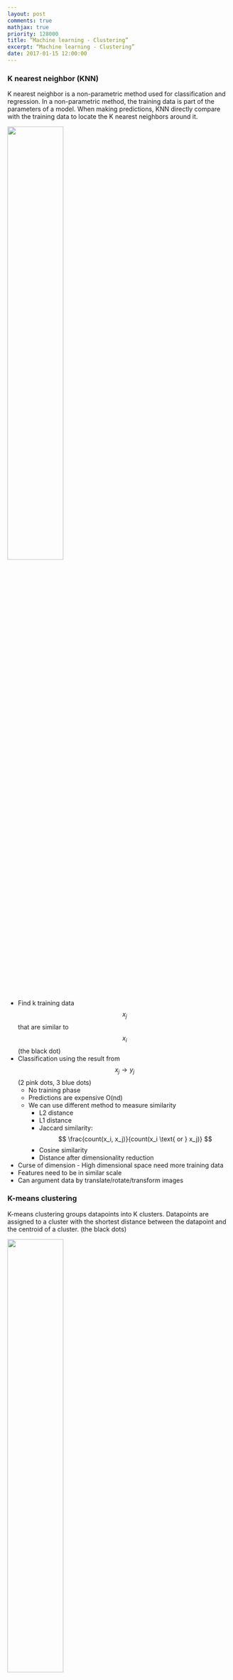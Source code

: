 ```yaml
---
layout: post
comments: true
mathjax: true
priority: 128000
title: “Machine learning - Clustering”
excerpt: “Machine learning - Clustering”
date: 2017-01-15 12:00:00
---
```

### K nearest neighbor (KNN)

K nearest neighbor is a non-parametric method used for classification and regression. In a non-parametric method, the training data is part of the parameters of a model. When making predictions, KNN directly compare with the training data to locate the K nearest neighbors around it.

<div class="imgcap">
<img src="/assets/ml/knn.png" style="border:none;width:50%">
</div>

* Find k training data $$x_j$$ that are similar to $$x_i$$ (the black dot)
* Classification using the result from $$x_j \rightarrow y_j$$ (2 pink dots, 3 blue dots)
	* No training phase
	* Predictions are expensive O(nd)
	* We can use different method to measure similarity
		* L2 distance
		* L1 distance
		* Jaccard similarity:  $$ \frac{count(x_i, x_j)}{count(x_i \text{ or } x_j)} $$
		* Cosine similarity
		* Distance after dimensionality reduction
* Curse of dimension - High dimensional space need more training data
* Features need to be in similar scale
* Can argument data by translate/rotate/transform images

### K-means clustering

K-means clustering groups datapoints into K clusters. Datapoints are assigned to a cluster with the shortest distance between the datapoint and the centroid of a cluster. (the black dots)
<div class="imgcap">
<img src="/assets/ml/kmean.png" style="border:none;width:50%">
</div>

* Pick K random points as centroids
* Form clusters by grouping points to their nearest centroid
	* Distance is calculated as the L2 norm

$$
dist = \sqrt{\sum^d_{j=1} (x^i_{j} - c^i_{j})^2 }
$$

* For points in the same cluster, compute the new centroid

$$
c^i_j = \frac{1}{n_{c^i}} \sum_{m \in c^i} x^m_j
$$

* Re-cluster all datapoints based on the new centroid location
* Repeat the process in computing the new centroids and re-clustering
* Finish when no points switch to another cluster

In this diagram, we start with 3 randoms centroids. After 3 iterations of re-clustering and re-calculate, we form 3 clusters.

<div class="imgcap">
<img src="/assets/ml/kmeans.png" style="border:none;width:70%">
</div>

We can repeat the process many times with different initial random centroids. Then we use the cost function below to select the model with the lowest cost:

$$
J = \sum^N_{i=1} \sum^d_{j=1}  (x^i_j - c^i_j )^2
$$

The choices of K can sometimes dictated by the business. For example, a football team only want to partition the stadium into 10 price zones. Therefore, $$k=10$$. On the other hand, we can keep increase the value of K until the cost function above does not show a good return in further dividing the datapoints.

#### Vector quantization

In image vector quantization, we use K-means clustering to map a RGB pixel into one of the cluster's mean (centroids). For example, we can allocate 8 bits to identify a cluster. Therefore we have $$2^8=256$$ clusters. We map a 24 bits RGB pixel into one of the cluster. 

$$
(234, 255, 34) \rightarrow cluster_{113} \rightarrow 113
$$

To decode the value of 113, we use the RGB values of the centroid of cluster 113.

$$
113 \rightarrow \text{RGB value for } centroid_{113} \rightarrow (220, 248, 30)
$$


### K-median clustering

K-median clustering computes the centroid using the medium. For each dimension, we compute its medium separately from other dimension.

$$
c_{i_j} = median_j (x^1_j, x^2_j, \cdots)  
$$

which $$ c_{i} $$ is the centroid of the cluster $$i$$. $$c_{i_j}$$ is the $$jth$$ dimension of the centroid.

Cluster assignment: Assign datapoints to the closest cluster with distance measured with the L1 norm. (instead of the L2-norm in the K-means)

$$
dist^i = \sum^d_{j=1} \vert x^i_j - c_{i_j} \vert  
$$

<div class="imgcap">
<img src="/assets/ml/med.png" style="border:none;width:60%">
</div>

K-median clustering is less vulnerable to outliners. The green outliner on the top right will be grouped into the green cluster in a 3-median cluster instead of having itself as a separate cluster in k-means.

Corresponding cost function:

$$
J = \sum^N_{i=1} \sum^d_{j=1} \vert x^i_j - c^i_j \vert  
$$

### K-means++ clustering

In K-means clustering, instead of initializing K means (centroids) randomly at the beginning, we random select one mean at a time. We randomly select our first mean. For the next mean, we still select it randomly but with higher preference on datapoints further away from the first mean. For the third mean, we repeat the step with the assigned weight proportional to its distance from the first and the second mean. The selection process continues until we have K means.

<div class="imgcap">
<img src="/assets/ml/plus.png" style="border:none;width:50%">
</div>

* Randomly select a point as the first-mean $$w^1$$
* For all datapoints $$ x^i $$, compute the distance from all the existing centroids

$$
dist^i_c = \| x^i - w^c \|_2
$$

* Find the minimum

$$
dist^i = \min \| x^i - w^c \|_2
$$

* We randomly pick $$x^i$$ as the next centroids with the probability

$$
P(x_i) = \frac{dist_i^2}{\sum^{k'}_{j=1} (dist^j)^2}
$$

* Repeating the process until we have k-means

### Density based clustering (DBSCAN) 

As shown below, a distance based cluster like K-means will have problem to cluster concave shape cluster:
<div class="imgcap">
<img src="/assets/ml/den2.png" style="border:none;width:80%">
</div>

Density based clustering connects neighboring high density points together to form a cluster.
<div class="imgcap">
<img src="/assets/ml/dde2.png" style="border:none;width:40%">
</div>

 A datapoint is a core point if within radius $$r$$, there are $$m$$ reachable points. A cluster is form by connecting core points (the darker green) that are reachable from the others. 
 
 <div class="imgcap">
 <img src="/assets/ml/dde3c.png" style="border:none;width:30%">
 </div>
 
 The green cluster is formed by 
* located all the core points (dark green) 
* Join all the core points that are within $$r$$
* Join all points that are within $$r$$ from all those core points (shown as light green)
<div class="imgcap">
<img src="/assets/ml/dde3.png" style="border:none;width:50%">
</div>
* The green cluster contains both the dark and light green dots

> Unlike other clustering, a datapoint may not belong to any cluster.

If we have a lot of datapoints, compute the distances for one datapoints to others are expensive. Instead, datapoints are partitioned into regions. We only connect points that are in the same or adjacent grid regions. 

 <div class="imgcap">
 <img src="/assets/ml/gg11.png" style="border:none;width:60%">
 </div>

Datapoints can be sparsely distributed. We can use a hash, rather than an array, to store the datapoints that belong to a grid. For feature space with many dimensional, the number of adjacent grid can still be very large though.

### Ensemble Clustering (UBClustering)

We can run K-means many times with different initialization to produce many models. Ensemble Clustering usea those models to predict whether 2 datapoints should belong to the same cluster.

* Run K-means M times with different initialization to produce M models
* For datapoints $$x_i$$ and $$x_j$$, if a simple majority of M models agrees they belongs to the same cluster, make sure they are cluster together.
	* If both are already assigned to clusters, merge both clusters.
	* If none are assigned, form a new cluster.
	* If only one is assigned, assign the other one into the same cluster.


### Density-Based Hierarchical Clustering

In Density based clustering (DBSCAN), radius $$r$$ acts as a threshold to connect datapoints. The choice of $$r$$ can be tricky. When we pick a smaller $$r$$, we can detect small scale clusters while a large scale can detect larger clusters.

<div class="imgcap">
<img src="/assets/ml/hier2.png" style="border:none;width:80%">
</div>

Hierarchical clustering use different size of $$r$$ to build a hierarchy of clusters:

<div class="imgcap">
<img src="/assets/ml/hier2a.png" style="border:none;width:60%">
</div>

Here is another example:

<div class="imgcap">
<img src="/assets/ml/hier2b.png" style="border:none;width:40%">
</div>

### Hierarchical clustering

We can build a hierarchical cluster from bottom-up or bottom down.

#### Agglomerative clustering (Bottom-Up)

* Starts with each datapoint as its own cluster
* Merge the two closest clusters
	* Average-link: Merge 2 clusters with smallest average distance between datapoints after merging
	* Single-link: Minimum distance between datapoints
	* Complete-link: Maximum distance between datapoints
	* Ward's method: Minimize variance
* Stop when only one cluster left
* More common than bottom-down

#### Hierarchical K-means (Top-down)
 
Bottom-down clustering consider all datapoints as one single cluster.

* Use K-means to break a cluster into k clusters
* Continue running k-means for each children cluster 
	*Until it reaches the total number of clusters that we want or
	* The average distance, the radius, the variance, the density or the max distance reaches a threshold
		
#### Bisecting K-means

In every iteration, bisecting K-means pick a cluster to split it 2 ways to lower the cost the most.

* Loop until reaching the desired number of clusters or certain threshold has reached
	* For every cluster
		* Compute the total cost if the cluster is splited into 2 using the K-means clustering
	* Pick the cluster that lower the cost the most and commit the split

### Canopy clustering

Canopy clustering is often used as an initial step to partition datapoints into clusters before moving to a more expensive clustering techniques like K-means clustering.

Canopy clustering using two thresholds
* $$T_1$$: the loose distance
* $$T_2$$: the tight distance $$ T_2<T_1$$

1. Start with the set of datapoints to be clustered
2. Remove a point from the set as the center of a new canopy
3. For each point left in the set, assign it to the new canopy if the distance $$ \lt T_1$$ 
4. If the distance of is additionally $$ \lt T_2 $$, remove it from the set
5. Repeat from step 2 until there are no more data points in the set
6. These relatively cheaply clustered canopies can be sub-clustered using a more expensive algorithm

<div class="imgcap">
<img src="/assets/ml/cano.png" style="border:none;width:30%">
</div>

### Self-organizing maps (SOM)

Self-organizing maps match feature vectors into one of the node in a lattice. SOM creates a map which neighbors are close to each other. For example, a RGB pixel value is mapped to one of the color node of a color palet created by SOM. 

<div class="imgcap">
<img src="/assets/ml/som.png" style="border:none;width:40%">
</div>

* Each node's weights $$W_{j} $$ are initialized between 0 and 1
* Random select a training dataset $$x_t$$
* Find the node closet to $$x_t$$ measured by the L2-norm distance

$$
\| W_{j} - x_t \|
$$

* The winning node is known as the Best Matching Unit $$u$$. (BMU).
* Neighboring nodes $$v$$ are adjusted to look closer to $$u$$.
* Each $$v$$'s weights are adjusted based on the following equations. 
	* The closer to the BMU, the more its weights get adjusted. 
	* The changes also decay with time. 
		* This adjustment is named $$\theta(u, v, t)$$ below.
	* $$lr(t)$$ is the learning rate like the gradient descent decay with time.

$$
W_v(t+1) = W_v(t) + \theta(u, v, t) \cdot lr(t) \cdot (x_t - W_v(t))
$$

* Repeat the iterations until the solution converge



